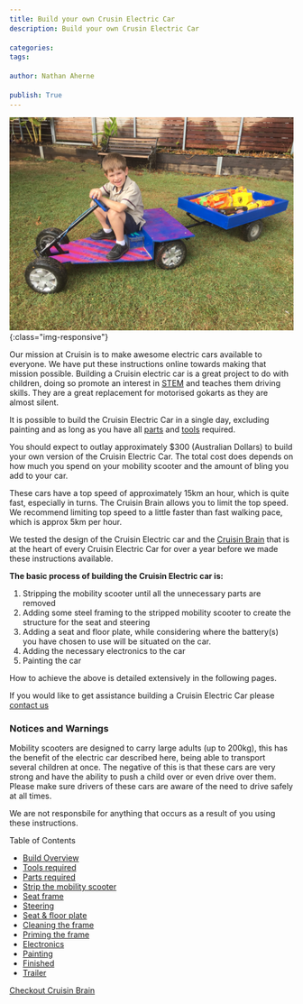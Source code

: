 ```yaml
---
title: Build your own Crusin Electric Car
description: Build your own Crusin Electric Car

categories:
tags:

author: Nathan Aherne

publish: True
---
```

![Banner image](banner.jpg){:class="img-responsive"}

Our mission at Cruisin is to make awesome electric cars available to everyone. We have put these instructions online towards making that mission possible. Building a Cruisin electric car is a great project to do with children, doing so promote an interest in [STEM](https://en.wikipedia.org/wiki/Science,_technology,_engineering,_and_mathematics) and teaches them driving skills. They are a great replacement for motorised gokarts as they are almost silent.

It is possible to build the Cruisin Electric Car in a single day, excluding painting and as long as you have all [parts](/docs/diy/parts-required/index.html) and [tools](/crusin/diy/tools-required/index.html) required.

You should expect to outlay approximately $300 (Australian Dollars) to build your own version of the Cruisin Electric Car. The total cost does depends on how much you spend on your mobility scooter and the amount of bling you add to your car.

These cars have a top speed of approximately 15km an hour, which is quite fast, especially in turns. The Cruisin Brain allows you to limit the top speed. We recommend limiting top speed to a little faster than fast walking pace, which is approx 5km per hour.

We tested the design of the Cruisin Electric car and the [Cruisin Brain](/cruisin/cruisin-brain/index.html) that is at the heart of every Cruisin Electric Car for over a year before we made these instructions available.


**The basic process of building the Cruisin Electric car is:**

1. Stripping the mobility scooter until all the unnecessary parts are removed
2. Adding some steel framing to the stripped mobility scooter to create the structure for the seat and steering
3. Adding a seat and floor plate, while considering where the battery(s) you have chosen to use will be situated on the car.
4. Adding the necessary electronics to the car
5. Painting the car

How to achieve the above is detailed extensively in the following pages.

If you would like to get assistance building a Cruisin Electric Car please [contact us](/cruisin/contact/index.html)

### Notices and Warnings

Mobility scooters are designed to carry large adults (up to 200kg), this has the benefit of the electric car described here, being able to transport several children at once. The negative of this is that these cars are very strong and have the ability to push a child over or even drive over them. Please make sure drivers of these cars are aware of the need to drive safely at all times.

We are not responsbile for anything that occurs as a result of you using these instructions.

Table of Contents

- [Build Overview](/cruisin/diy/build-overview/index.html)
- [Tools required](/cruisin/diy/tools-required/index.html)
- [Parts required](/cruisin/diy/parts-required/index.html)
- [Strip the mobility scooter](/cruisin/diy/strip-mobility-scooter/index.html)
- [Seat frame](/cruisin/diy/seat-frame/index.html)
- [Steering](/cruisin/diy/steering/index.html)
- [Seat & floor plate](/cruisin/diy/seat-floor/index.html)
- [Cleaning the frame](/cruisin/diy/cleanup-frame/index.html)
- [Priming the frame](/cruisin/diy/priming-frame/index.html)
- [Electronics](/cruisin/diy/electronics/index.html)
- [Painting](/cruisin/diy/painting-the-car/index.html)
- [Finished](/cruisin/diy/finished/index.html)
- [Trailer](/cruisin/diy/trailer/index.html)

[Checkout Cruisin Brain](/cruisin/cruisin-brain/index.html)